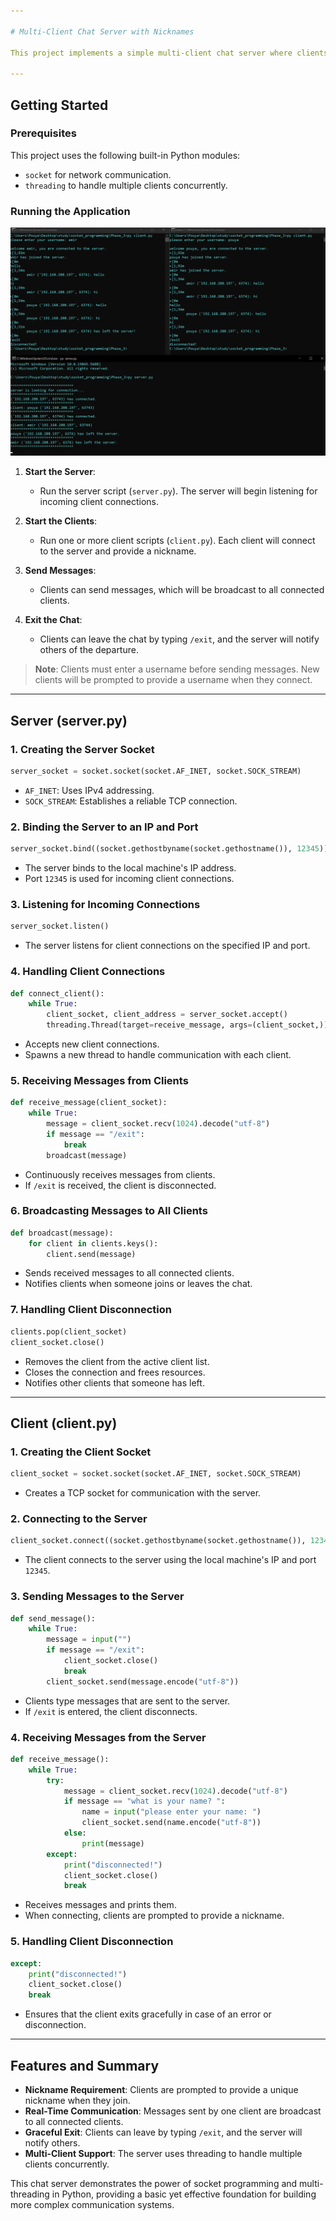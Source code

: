 ```yaml
---

# Multi-Client Chat Server with Nicknames

This project implements a simple multi-client chat server where clients can connect, send messages, and receive messages from other clients. Each client is required to enter a unique nickname upon joining. The server handles multiple clients simultaneously using threads.

---
```


## Getting Started

### Prerequisites

This project uses the following built-in Python modules:
- `socket` for network communication.
- `threading` to handle multiple clients concurrently.

### Running the Application

![Alt text](phase_3-1.png)

1. **Start the Server**: 
   - Run the server script (`server.py`). The server will begin listening for incoming client connections.

2. **Start the Clients**:
   - Run one or more client scripts (`client.py`). Each client will connect to the server and provide a nickname.

3. **Send Messages**:
   - Clients can send messages, which will be broadcast to all connected clients.

4. **Exit the Chat**:
   - Clients can leave the chat by typing `/exit`, and the server will notify others of the departure.

> **Note**: Clients must enter a username before sending messages. New clients will be prompted to provide a username when they connect.

---

## Server (server.py)

### 1. Creating the Server Socket

```python
server_socket = socket.socket(socket.AF_INET, socket.SOCK_STREAM)
```
- `AF_INET`: Uses IPv4 addressing.
- `SOCK_STREAM`: Establishes a reliable TCP connection.

### 2. Binding the Server to an IP and Port

```python
server_socket.bind((socket.gethostbyname(socket.gethostname()), 12345))
```
- The server binds to the local machine's IP address.
- Port `12345` is used for incoming client connections.

### 3. Listening for Incoming Connections

```python
server_socket.listen()
```
- The server listens for client connections on the specified IP and port.

### 4. Handling Client Connections

```python
def connect_client():
    while True:
        client_socket, client_address = server_socket.accept()
        threading.Thread(target=receive_message, args=(client_socket,)).start()
```
- Accepts new client connections.
- Spawns a new thread to handle communication with each client.

### 5. Receiving Messages from Clients

```python
def receive_message(client_socket):
    while True:
        message = client_socket.recv(1024).decode("utf-8")
        if message == "/exit":
            break
        broadcast(message)
```
- Continuously receives messages from clients.
- If `/exit` is received, the client is disconnected.

### 6. Broadcasting Messages to All Clients

```python
def broadcast(message):
    for client in clients.keys():
        client.send(message)
```
- Sends received messages to all connected clients.
- Notifies clients when someone joins or leaves the chat.

### 7. Handling Client Disconnection

```python
clients.pop(client_socket)
client_socket.close()
```
- Removes the client from the active client list.
- Closes the connection and frees resources.
- Notifies other clients that someone has left.

---

## Client (client.py)

### 1. Creating the Client Socket

```python
client_socket = socket.socket(socket.AF_INET, socket.SOCK_STREAM)
```
- Creates a TCP socket for communication with the server.

### 2. Connecting to the Server

```python
client_socket.connect((socket.gethostbyname(socket.gethostname()), 12345))
```
- The client connects to the server using the local machine's IP and port `12345`.

### 3. Sending Messages to the Server

```python
def send_message():
    while True:
        message = input("")
        if message == "/exit":
            client_socket.close()
            break
        client_socket.send(message.encode("utf-8"))
```
- Clients type messages that are sent to the server.
- If `/exit` is entered, the client disconnects.

### 4. Receiving Messages from the Server

```python
def receive_message():
    while True:
        try:
            message = client_socket.recv(1024).decode("utf-8")
            if message == "what is your name? ":
                name = input("please enter your name: ")
                client_socket.send(name.encode("utf-8"))
            else:
                print(message)
        except:
            print("disconnected!")
            client_socket.close()
            break
```
- Receives messages and prints them.
- When connecting, clients are prompted to provide a nickname.

### 5. Handling Client Disconnection

```python
except:
    print("disconnected!")
    client_socket.close()
    break
```
- Ensures that the client exits gracefully in case of an error or disconnection.

---

## Features and Summary

- **Nickname Requirement**: Clients are prompted to provide a unique nickname when they join.
- **Real-Time Communication**: Messages sent by one client are broadcast to all connected clients.
- **Graceful Exit**: Clients can leave by typing `/exit`, and the server will notify others.
- **Multi-Client Support**: The server uses threading to handle multiple clients concurrently.

This chat server demonstrates the power of socket programming and multi-threading in Python, providing a basic yet effective foundation for building more complex communication systems.